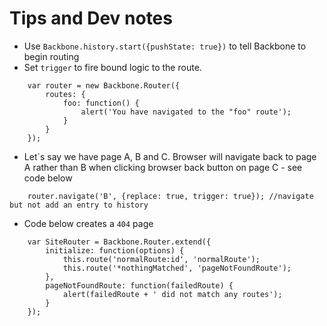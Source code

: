 # Tips and Dev notes

* Use `Backbone.history.start({pushState: true})` to tell Backbone to begin routing
* Set `trigger` to fire bound logic to the route.
```
    var router = new Backbone.Router({
        routes: {
            foo: function() {
                alert('You have navigated to the "foo" route');
            }
        }
    });
```

* Let`s say we have page A, B and C. Browser will navigate back to page A rather than B when clicking browser back button on page C - see code below
```
    router.navigate('B', {replace: true, trigger: true}); //navigate but not add an entry to history
```
* Code below creates a `404` page
```
    var SiteRouter = Backbone.Router.extend({
        initialize: function(options) {
            this.route('normalRoute:id', 'normalRoute');
            this.route('*nothingMatched', 'pageNotFoundRoute');
        },
        pageNotFoundRoute: function(failedRoute) {
            alert(failedRoute + ' did not match any routes');
        }
    });
```
